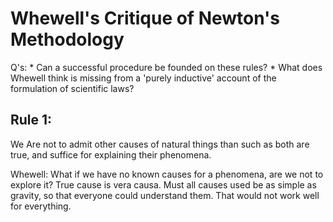 Whewell's Critique of Newton's Methodology
==========================================

Q's:
    * Can a successful procedure be founded on these rules?
    * What does Whewell think is missing from a 'purely inductive' account
         of the formulation of scientific laws?
    
## Rule 1:
We Are not to admit other causes of natural things than such as both are true, 
and suffice for explaining their phenomena.

Whewell: What if we have no known causes for a phenomena, are we not to explore
it? True cause is vera causa. Must all causes used be as simple as gravity, so
that everyone could understand them. That would not work well for everything.


    



